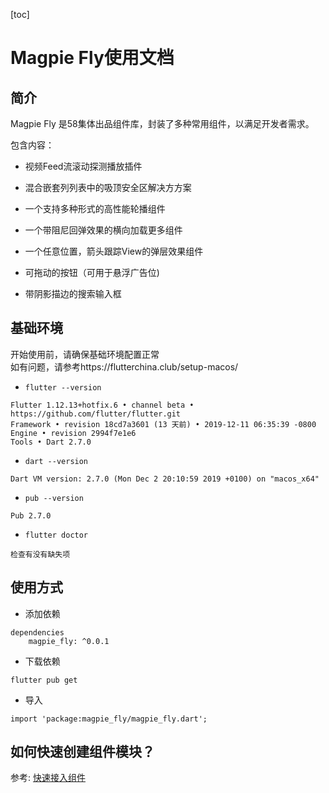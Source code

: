 
[toc]

# Magpie Fly使用文档

## 简介
Magpie Fly 是58集体出品组件库，封装了多种常用组件，以满足开发者需求。<br>

包含内容：

* 视频Feed流滚动探测播放插件

* 混合嵌套列列表中的吸顶安全区解决⽅方案

* 一个支持多种形式的高性能轮播组件

* 一个带阻尼回弹效果的横向加载更多组件

* 一个任意位置，箭头跟踪View的弹层效果组件

* 可拖动的按钮（可用于悬浮广告位)

* 带阴影描边的搜索输入框


## 基础环境

开始使用前，请确保基础环境配置正常<br>
如有问题，请参考https://flutterchina.club/setup-macos/

* `flutter --version`
```
Flutter 1.12.13+hotfix.6 • channel beta • https://github.com/flutter/flutter.git
Framework • revision 18cd7a3601 (13 天前) • 2019-12-11 06:35:39 -0800
Engine • revision 2994f7e1e6
Tools • Dart 2.7.0
```

* `dart --version`
```
Dart VM version: 2.7.0 (Mon Dec 2 20:10:59 2019 +0100) on "macos_x64"
```

* `pub --version`
```
Pub 2.7.0
```

* `flutter doctor`
```
检查有没有缺失项
```

## 使用方式

* 添加依赖
```
dependencies
    magpie_fly: ^0.0.1
```
* 下载依赖
```
flutter pub get
```
* 导入
```
import 'package:magpie_fly/magpie_fly.dart';
```


## 如何快速创建组件模块？
参考: [快速接入组件](doc/how_to_add_component.md)


